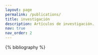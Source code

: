 ```yaml
---
layout: page
permalink: /publications/
title: investigación
description: Artículos de investigación.
nav: true
nav_order: 2
---
```


<!-- _pages/publications.md -->
<div class="publications">

{% bibliography %}

</div>
